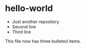 # hello-world
* Just another repository
* Second line
* Third line

This file now has three bulleted items.
